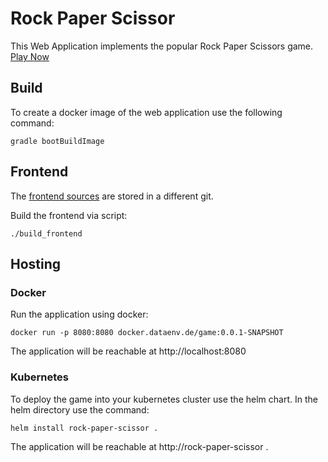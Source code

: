 # Rock Paper Scissor

This Web Application implements the popular Rock Paper Scissors game. 
[Play Now](https://rock-paper-scissor.dataenv.de/)

## Build

To create a docker image of the web application use the following command:

```gradle bootBuildImage```

## Frontend

The [frontend sources](
https://github.com/SvenKuhlmann/rps_frontend
) are stored in a different git.

Build the frontend via script:

```./build_frontend```

## Hosting

### Docker

Run the application using docker:

```docker run -p 8080:8080 docker.dataenv.de/game:0.0.1-SNAPSHOT```

The application will be reachable at http://localhost:8080

### Kubernetes

To deploy the game into your kubernetes cluster use the helm chart.
In the helm directory use the command:

```helm install rock-paper-scissor .```

The application will be reachable at http://rock-paper-scissor .



